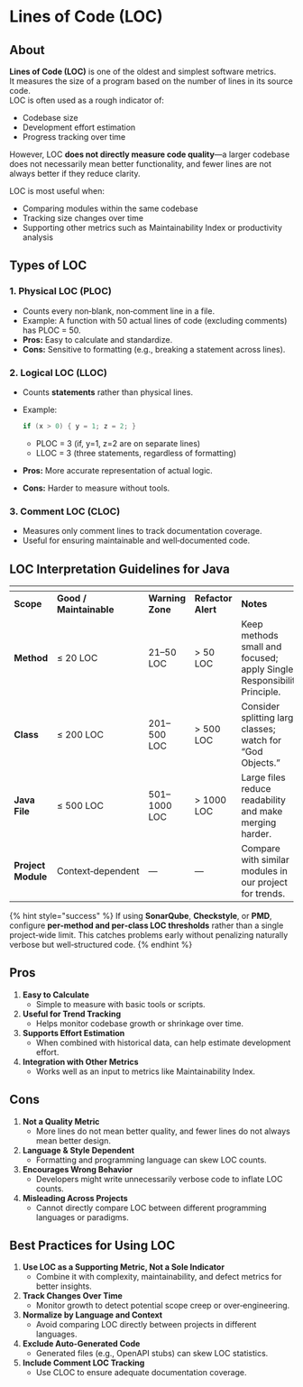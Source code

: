 # Lines of Code (LOC)

## About

**Lines of Code (LOC)** is one of the oldest and simplest software metrics.\
It measures the size of a program based on the number of lines in its source code.\
LOC is often used as a rough indicator of:

* Codebase size
* Development effort estimation
* Progress tracking over time

However, LOC **does not directly measure code quality**—a larger codebase does not necessarily mean better functionality, and fewer lines are not always better if they reduce clarity.

LOC is most useful when:

* Comparing modules within the same codebase
* Tracking size changes over time
* Supporting other metrics such as Maintainability Index or productivity analysis

## **Types of LOC**

### **1. Physical LOC (PLOC)**

* Counts every non‑blank, non‑comment line in a file.
* Example: A function with 50 actual lines of code (excluding comments) has PLOC = 50.
* **Pros:** Easy to calculate and standardize.
* **Cons:** Sensitive to formatting (e.g., breaking a statement across lines).

### **2. Logical LOC (LLOC)**

* Counts **statements** rather than physical lines.
*   Example:

    ```java
    if (x > 0) { y = 1; z = 2; }
    ```

    * PLOC = 3 (if, y=1, z=2 are on separate lines)
    * LLOC = 3 (three statements, regardless of formatting)
* **Pros:** More accurate representation of actual logic.
* **Cons:** Harder to measure without tools.

### **3. Comment LOC (CLOC)**

* Measures only comment lines to track documentation coverage.
* Useful for ensuring maintainable and well‑documented code.

## **LOC Interpretation Guidelines for Java**

<table data-header-hidden data-full-width="true"><thead><tr><th width="95.29296875"></th><th width="137.47265625"></th><th width="137.6953125"></th><th width="133.40625"></th><th></th></tr></thead><tbody><tr><td><strong>Scope</strong></td><td><strong>Good / Maintainable</strong></td><td><strong>Warning Zone</strong></td><td><strong>Refactor Alert</strong></td><td><strong>Notes</strong></td></tr><tr><td><strong>Method</strong></td><td>≤ 20 LOC</td><td>21–50 LOC</td><td>> 50 LOC</td><td>Keep methods small and focused; apply Single Responsibility Principle.</td></tr><tr><td><strong>Class</strong></td><td>≤ 200 LOC</td><td>201–500 LOC</td><td>> 500 LOC</td><td>Consider splitting large classes; watch for “God Objects.”</td></tr><tr><td><strong>Java File</strong></td><td>≤ 500 LOC</td><td>501–1000 LOC</td><td>> 1000 LOC</td><td>Large files reduce readability and make merging harder.</td></tr><tr><td><strong>Project Module</strong></td><td>Context‑dependent</td><td>—</td><td>—</td><td>Compare with similar modules in our project for trends.</td></tr></tbody></table>

{% hint style="success" %}
If using **SonarQube**, **Checkstyle**, or **PMD**, configure **per‑method and per‑class LOC thresholds** rather than a single project‑wide limit. This catches problems early without penalizing naturally verbose but well‑structured code.
{% endhint %}

## **Pros**

1. **Easy to Calculate**
   * Simple to measure with basic tools or scripts.
2. **Useful for Trend Tracking**
   * Helps monitor codebase growth or shrinkage over time.
3. **Supports Effort Estimation**
   * When combined with historical data, can help estimate development effort.
4. **Integration with Other Metrics**
   * Works well as an input to metrics like Maintainability Index.

## **Cons**

1. **Not a Quality Metric**
   * More lines do not mean better quality, and fewer lines do not always mean better design.
2. **Language & Style Dependent**
   * Formatting and programming language can skew LOC counts.
3. **Encourages Wrong Behavior**
   * Developers might write unnecessarily verbose code to inflate LOC counts.
4. **Misleading Across Projects**
   * Cannot directly compare LOC between different programming languages or paradigms.

## **Best Practices for Using LOC**

1. **Use LOC as a Supporting Metric, Not a Sole Indicator**
   * Combine it with complexity, maintainability, and defect metrics for better insights.
2. **Track Changes Over Time**
   * Monitor growth to detect potential scope creep or over‑engineering.
3. **Normalize by Language and Context**
   * Avoid comparing LOC directly between projects in different languages.
4. **Exclude Auto‑Generated Code**
   * Generated files (e.g., OpenAPI stubs) can skew LOC statistics.
5. **Include Comment LOC Tracking**
   * Use CLOC to ensure adequate documentation coverage.
